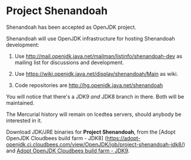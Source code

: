 # Project Shenandoah

Shenandoah has been accepted as OpenJDK project.

Shenandoah will use OpenJDK infrastructure for hosting
Shenandoah development:

1. Use http://mail.openjdk.java.net/mailman/listinfo/shenandoah-dev as
mailing list for discussions and development.

2. Use https://wiki.openjdk.java.net/display/shenandoah/Main as wiki.

3. Code repositories are http://hg.openjdk.java.net/shenandoah

You will notice that there's a JDK9 *and* JDK8 branch in there. Both
will be maintained.

The Mercurial history will remain on Icedtea servers, should anybody be interested in it.


Download JDK/JRE binaries for **Project Shenandoah**, from the [Adopt OpenJDK Cloudbees build farm - JDK8]
(https://adopt-openjdk.ci.cloudbees.com/view/OpenJDK/job/project-shenandoah-jdk8/) and 
[Adopt OpenJDK Cloudbees build farm - JDK9](https://adopt-openjdk.ci.cloudbees.com/view/OpenJDK/job/project-shenandoah-jdk9/).